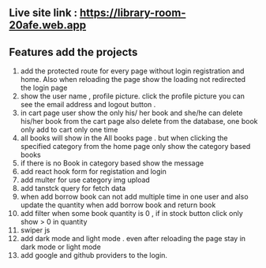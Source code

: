 ## Live site link : https://library-room-20afe.web.app

## Features add the projects

1. add the protected route for every page without login registration and home.
   Also when reloading the page show the loading not redirected the login page
2. show the user name , profile picture. click the profile picture you can see
   the email address and logout button .
3. in cart page user show the only his/ her book and she/he can delete
   his/her book from the cart page also delete from the database, one book
   only add to cart only one time
4. all books will show in the All books page . but when clicking the specified
   category from the home page only show the category based books
5. if there is no Book in category based show the message
6. add react hook form for registation and login
7. add multer for use category img upload
8. add tanstck query for fetch data
9. when add borrow book can not add multiple time in one user and also update the quantity when add borrow book and return book
10. add filter when some book quantity is 0 , if in stock button click only show > 0 in quantity
11. swiper js
12. add dark mode and light mode . even after reloading the page stay in dark
    mode or light mode
13. add google and github providers to the login.
